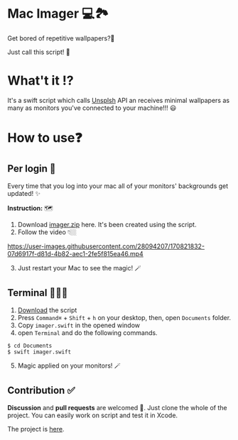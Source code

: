 
# Mac Imager 💻🏞

Get bored of repetitive wallpapers?🫣

Just call this script! 🫡


# What't it ⁉️

It's a swift script which calls [Unsplsh](unsplash.com) API an receives minimal wallpapers as many as monitors you've connected to your machine!!! 😃

# How to use❓

## Per login 🔆
Every time that you log into your mac all of your monitors' backgrounds get updated! ✨

**Instruction:** 🗺
1. Download [imager.zip](https://github.com/mamadfrhi/MacImager/blob/main/MacImagerApp/imager.zip) here. It's been created using the script.
2. Follow the video 👇🏼

https://user-images.githubusercontent.com/28094207/170821832-07d6917f-d81d-4b82-aec1-2fe5f815ea46.mp4

3. Just restart your Mac to see the magic! 🪄


## Terminal 🧑🏻‍💻
1. [Download](https://github.com/mamadfrhi/MacImager/tree/main/MacImagerScript) the script
2. Press `Command⌘` + `Shift` + `h` on your desktop, then, open `Documents` folder.
3. Copy `imager.swift` in the opened window
4. open `Terminal` and do the following commands.

```
$ cd Documents
$ swift imager.swift
```
5. Magic applied on your monitors! 🪄

## Contribution ✅
**Discussion** and **pull requests** are welcomed 💖.
Just clone the whole of the project. You can easily work on script and test it in Xcode.

The project is [here](https://github.com/mamadfrhi/MacImager/tree/main/MacImagerProject).